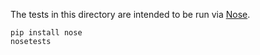 The tests in this directory are intended to be run via [Nose][].

```
pip install nose
nosetests
```

[Nose]: https://nose.readthedocs.io/en/latest/
